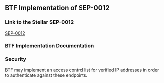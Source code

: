 ## BTF Implementation of SEP-0012

### Link to the Stellar SEP-0012

[SEP-0012](https://github.com/stellar/stellar-protocol/blob/master/ecosystem/sep-0012.md)

### BTF Implementation Documentation

### Security

BTF may implement an access control list for verified IP addresses in order to authenticate against these endpoints.
